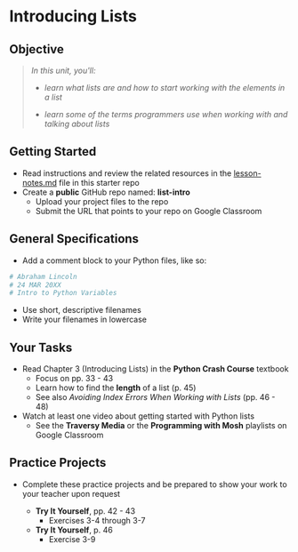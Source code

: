 
# Introducing Lists

## Objective

> *In this unit, you'll:*
>
> - *learn what lists are and how to start working with the elements in a list*
>
> - *learn some of the terms programmers use when working with and talking about lists*
> 

## Getting Started

- Read instructions and review the related resources in the [lesson-notes.md](https://github.com/manfredspitze/python-lists-intro-starter/blob/main/lesson-notes.md) file in this starter repo
- Create a **public** GitHub repo named: **list-intro**
    - Upload your project files to the repo
    - Submit the URL that points to your repo on Google Classroom

## General Specifications

- Add a comment block to your Python files, like so:
```python
# Abraham Lincoln
# 24 MAR 20XX
# Intro to Python Variables
```
- Use short, descriptive filenames
- Write your filenames in lowercase

## Your Tasks

- Read Chapter 3 (Introducing Lists) in the **Python Crash Course** textbook
    - Focus on pp. 33 - 43
    - Learn how to find the **length** of a list (p. 45)
    - See also *Avoiding Index Errors When Working with Lists* (pp. 46 - 48)
- Watch at least one video about getting started with Python lists
  - See the **Traversy Media** or the **Programming with Mosh** playlists on Google Classroom

## Practice Projects

- Complete these practice projects and be prepared to show your work to your teacher upon request

    - **Try It Yourself**, pp. 42 - 43
      - Exercises 3-4 through 3-7
    - **Try It Yourself**, p. 46
      - Exercise 3-9
